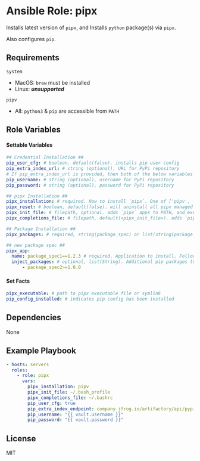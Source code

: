 # Ansible Role: pipx

Installs latest version of `pipx`, and
Installs `python` package(s) via `pipx`.

Also configures `pip`.

## Requirements

`system`
  - MacOS: `brew` must be installed
  - Linux: ***unsupported***

`pipv`
  - All: `python3` & `pip` are accessible from `PATH`

## Role Variables

#### Settable Variables
```yaml
## Credential Installation ##
pip_user_cfg: # boolean, default(false). installs pip user config
pip_extra_index_url: # string (optional), URL for PyPi repository
# If pip_extra_index_url is provided, then both of the below variables above must be provided.
pip_username: # string (optional), username for PyPi repository
pip_password: # string (optional), password for PyPi repository

## pipx Installation ##
pipx_installation: # required. How to install `pipx`. One of ['pipv', 'system', 'none'].
pipx_reset: # boolean, default(false). will uninstall all pipx managed applications.
pipx_init_file: # filepath, optional. adds `pipx` apps to PATH, and executable for pipv installation.
pipx_completions_file: # filepath, default(<pipx_init_file>). adds `pipx` completions to PATH.

## Package Installation ##
pipx_packages: # required, string(package_spec) or list(string(package_spec)). The first item in the list is pipx application, and all other packages are injected into the (first) application directory.

## new package spec ##
pipx_app:
  name: package_spec1==1.2.3 # required. Application to install. Follows pip requirement specifier format.
  inject_packages: # optional, list(String). Additional pip packages to add to application installation. Follows pip requirement specifier format.
      - package_spec2>=1.0.0
```

#### Set Facts
```yaml
pipx_executable: # path to pipx executable file or symlink
pip_config_installed: # indicates pip config has been installed
```

## Dependencies

None

## Example Playbook
```yaml
- hosts: servers
  roles:
    - role: pipx
      vars:
        pipx_installation: pipv
        pipx_init_file: ~/.bash_profile
        pipx_completions_file: ~/.bashrc
        pip_user_cfg: true
        pip_extra_index_endpoint: company.jfrog.io/artifactory/api/pypi/pypi/simple
        pip_username: "{{ vault.username }}"
        pip_password: "{{ vault.password }}"
```

## License

MIT
